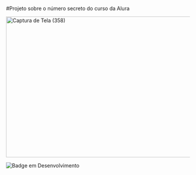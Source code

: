 #Projeto sobre o número secreto do curso da Alura


<img width="1493" height="386" alt="Captura de Tela (358)" src="https://github.com/user-attachments/assets/9fd8dbe2-845e-4193-b07e-039b5b5eefd9" />

![Badge em Desenvolvimento](http://img.shields.io/static/v1?label=STATUS&message=EM%20DESENVOLVIMENTO&color=GREEN&style=for-the-badge)
